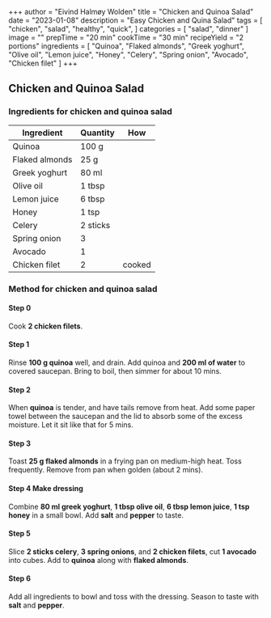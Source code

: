 +++
author = "Eivind Halmøy Wolden"
title = "Chicken and Quinoa Salad"
date = "2023-01-08"
description = "Easy Chicken and Quina Salad"
tags = [
    "chicken",
    "salad",
    "healthy",
    "quick",
]
categories = [
    "salad",
    "dinner"
]
image = ""
prepTime = "20 min"
cookTime = "30 min"
recipeYield = "2 portions"
ingredients = [
    "Quinoa",
    "Flaked almonds",
    "Greek yoghurt",
    "Olive oil",
    "Lemon juice",
    "Honey",
    "Celery",
    "Spring onion",
    "Avocado",
    "Chicken filet"
]
+++

## Chicken and Quinoa Salad
### Ingredients for chicken and quinoa salad
Ingredient | Quantity | How
---|---|---
Quinoa          | 100 g         | 
Flaked almonds  | 25 g          | 
Greek yoghurt   | 80 ml         | 
Olive oil       | 1 tbsp        | 
Lemon juice     | 6 tbsp        | 
Honey           | 1 tsp         | 
Celery          | 2 sticks      | 
Spring onion    | 3             |
Avocado         | 1             |
Chicken filet   | 2             | cooked

### Method for chicken and quinoa salad
#### Step 0
Cook **2 chicken filets**.

#### Step 1
Rinse **100 g quinoa** well, and drain. Add quinoa and **200 ml of water** to covered saucepan. Bring to boil, then simmer for about 10 mins. 

#### Step 2
When **quinoa** is tender, and have tails remove from heat. Add some paper towel between the saucepan and the lid to absorb some of the excess moisture. Let it sit like that for 5 mins. 

#### Step 3
Toast **25 g flaked almonds** in a frying pan on medium-high heat. Toss frequently. Remove from pan when golden (about 2 mins).

#### Step 4 Make dressing
Combine **80 ml greek yoghurt**, **1 tbsp olive oil**, **6 tbsp lemon juice**, **1 tsp honey** in a small bowl. Add **salt** and **pepper** to taste.  

#### Step 5
Slice **2 sticks celery**, **3 spring onions**, and **2 chicken filets**, cut **1 avocado** into cubes. Add to **quinoa** along with **flaked almonds**.

#### Step 6
Add all ingredients to bowl and toss with the dressing. Season to taste with **salt** and **pepper**.